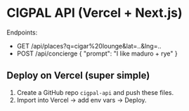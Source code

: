 # CIGPAL API (Vercel + Next.js)

Endpoints:
- GET /api/places?q=cigar%20lounge&lat=..&lng=..
- POST /api/concierge  { "prompt": "I like maduro + rye" }

## Deploy on Vercel (super simple)
1) Create a GitHub repo `cigpal-api` and push these files.
2) Import into Vercel → add env vars → Deploy.
